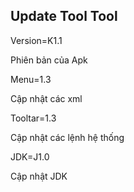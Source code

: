 ## Update Tool Tool

Version=K1.1

Phiên bản của Apk

Menu=1.3

Cập nhật các xml

Tooltar=1.3

Cập nhật các lệnh hệ thống

JDK=J1.0

Cập nhật JDK 
